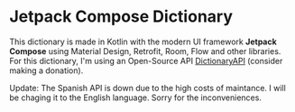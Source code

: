 # Jetpack Compose Dictionary
This dictionary is made in Kotlin with the modern UI framework **Jetpack Compose** using Material Design, Retrofit, Room, Flow and other libraries.  For this dictionary, I'm using an Open-Source API [DictionaryAPI](https://dictionaryapi.dev) (consider making a donation). 

Update: The Spanish API is down due to the high costs of maintance. I will be chaging it to the English language. Sorry for the inconveniences.
